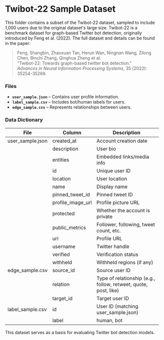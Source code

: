 # Twibot-22 Sample Dataset

This folder contains a subset of the Twibot-22 dataset, sampled to include 1,000 users due to the original dataset's large size. Twibot-22 is a benchmark dataset for graph-based Twitter bot detection, originally introduced by Feng et al. (2022). The full dataset and details can be found in the paper:

> Feng, Shangbin, Zhaoxuan Tan, Herun Wan, Ningnan Wang, Zilong Chen, Binchi Zhang, Qinghua Zheng et al.  
> "Twibot-22: Towards graph-based twitter bot detection."  
> *Advances in Neural Information Processing Systems*, 35 (2022): 35254-35269.

### Files
- **`user_sample.json`** – Contains user profile information.
- **`label_sample.csv`** – Includes bot/human labels for users.
- **`edge_sample.csv`** – Represents relationships between users.

### Data Dictionary

| File               | Column             | Description |
|--------------------|-------------------|-------------|
| user_sample.json  | created_at         | Account creation date |
|                   | description        | User bio |
|                   | entities           | Embedded links/media info |
|                   | id                 | Unique user ID |
|                   | location           | User location |
|                   | name               | Display name |
|                   | pinned_tweet_id    | Pinned tweet ID |
|                   | profile_image_url  | Profile picture URL |
|                   | protected          | Whether the account is private |
|                   | public_metrics     | Follower, following, tweet count, etc. |
|                   | url                | Profile URL |
|                   | username           | Twitter handle |
|                   | verified           | Verification status |
|                   | withheld           | Withheld regions (if any) |
| edge_sample.csv   | source_id          | Source user ID |
|                   | relation           | Type of relationship (e.g., follow, retweet, quote, post, like) |
|                   | target_id          | Target user ID |
| label_sample.csv  | id                 | User ID (matching user_sample.json) |
|                   | label              | human, bot |

This dataset serves as a basis for evaluating Twitter bot detection models. 
